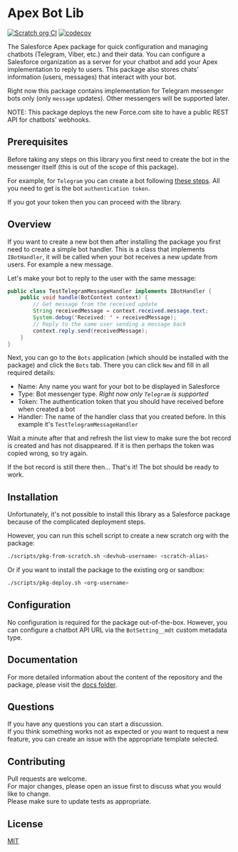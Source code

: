 # Apex Bot Lib

[![Scratch org CI](https://github.com/IlyaMatsuev/Apex-Bot-Lib/actions/workflows/scratch-org-ci.yml/badge.svg)](https://github.com/IlyaMatsuev/Apex-Bot-Lib/actions/workflows/scratch-org-ci.yml)
[![codecov](https://codecov.io/gh/IlyaMatsuev/Apex-Bot-Lib/branch/main/graph/badge.svg?token=BFDV73QRJW)](https://codecov.io/gh/IlyaMatsuev/Apex-Bot-Lib)

The Salesforce Apex package for quick configuration and managing chatbots (Telegram, Viber, etc.) and their data. You can configure a Salesforce organization as a server for your chatbot and add your Apex implementation to reply to users. This package also stores chats' information (users, messages) that interact with your bot.

Right now this package contains implementation for Telegram messenger bots only (only `message` updates). Other messengers will be supported later.

NOTE: This package deploys the new Force.com site to have a public REST API for chatbots' webhooks.

## Prerequisites

Before taking any steps on this library you first need to create the bot in the messenger itself (this is out of the scope of this package).

For example, for `Telegram` you can create a bot following [these steps](https://core.telegram.org/bots#3-how-do-i-create-a-bot). All you need to get is the bot `authentication token`.

If you got your token then you can proceed with the library.

## Overview

If you want to create a new bot then after installing the package you first need to create a simple bot handler. This is a class that implements `IBotHandler`, it will be called when your bot receives a new update from users. For example a new message.

Let's make your bot to reply to the user with the same message:

```java
public class TestTelegramMessageHandler implements IBotHandler {
    public void handle(BotContext context) {
        // Get message from the received update
        String receivedMessage = context.received.message.text;
        System.debug('Received: ' + receivedMessage);
        // Reply to the same user sending a message back
        context.reply.send(receivedMessage);
    }
}
```

Next, you can go to the `Bots` application (which should be installed with the package) and click the `Bots` tab. There you can click `New` and fill in all required details:

-   Name: Any name you want for your bot to be displayed in Salesforce
-   Type: Bot messenger type. _Right now only `Telegram` is supported_
-   Token: The authentication token that you should have received before when created a bot
-   Handler: The name of the handler class that you created before. In this example it's `TestTelegramMessageHandler`

Wait a minute after that and refresh the list view to make sure the bot record is created and has not disappeared. If it is then perhaps the token was copied wrong, so try again.

If the bot record is still there then... That's it! The bot should be ready to work.

## Installation

Unfortunately, it's not possible to install this library as a Salesforce package because of the complicated deployment steps.

However, you can run this schell script to create a new scratch org with the package:

```sh
./scripts/pkg-from-scratch.sh <devhub-username> <scratch-alias>
```

Or if you want to install the package to the existing org or sandbox:

```sh
./scripts/pkg-deploy.sh <org-username>
```

## Configuration

No configuration is required for the package out-of-the-box. However, you can configure a chatbot API URL via the `BotSetting__mdt` custom metadata type.

## Documentation

For more detailed information about the content of the repository and the package, please visit the [docs folder](docs).

## Questions

If you have any questions you can start a discussion.  
If you think something works not as expected or you want to request a new feature, you can create an issue with the appropriate template selected.

## Contributing

Pull requests are welcome.  
For major changes, please open an issue first to discuss what you would like to change.  
Please make sure to update tests as appropriate.

## License

[MIT](LICENSE)
